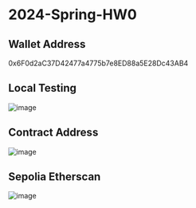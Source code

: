 # 2024-Spring-HW0

## Wallet Address
0x6F0d2aC37D42477a4775b7e8ED88a5E28Dc43AB4

## Local Testing
![image](https://github.com/ooyang0325/2024-Spring-HW0/assets/52309935/97e34193-031b-45ea-aa7c-69c62d80c8c1)

## Contract Address
![image](https://github.com/ooyang0325/2024-Spring-HW0/assets/52309935/9500e32a-8c8a-46da-905c-105028e69d85)

## Sepolia Etherscan
![image](https://github.com/ooyang0325/2024-Spring-HW0/assets/52309935/b9acfdba-2f96-4229-b77b-89a5255d8729)
